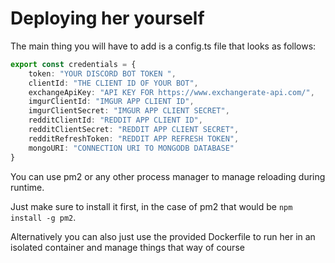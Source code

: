 # Deploying her yourself
The main thing you will have to add is a config.ts file that looks as follows:

```ts
export const credentials = {
    token: "YOUR DISCORD BOT TOKEN ",
    clientId: "THE CLIENT ID OF YOUR BOT",
    exchangeApiKey: "API KEY FOR https://www.exchangerate-api.com/",
    imgurClientId: "IMGUR APP CLIENT ID",
    imgurClientSecret: "IMGUR APP CLIENT SECRET",
    redditClientId: "REDDIT APP CLIENT ID",
    redditClientSecret: "REDDIT APP CLIENT SECRET",
    redditRefreshToken: "REDDIT APP REFRESH TOKEN",
    mongoURI: "CONNECTION URI TO MONGODB DATABASE"
}
```
You can use pm2 or any other process manager to manage reloading during runtime.

Just make sure to install it first, in the case of pm2 that would be `npm install -g pm2`.

Alternatively you can also just use the provided Dockerfile to run her in an isolated container and manage things that way of course
